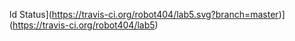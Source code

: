 ld Status](https://travis-ci.org/robot404/lab5.svg?branch=master)](https://travis-ci.org/robot404/lab5)
